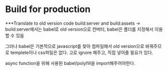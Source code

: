 <!-- @format -->

# Build for production

\*\*\*Translate to old version code
build:server and build:assets
-> build:server에서는 babel로 old version으로 컨버터, babel은 폴더를 지정해서 이용할 수 있음

그러나 babel은 기본적으로 javascript를 찾아 컴파일해서 old version으로 바꿔주므로 templete이나 css파일은 없다.
고로 ignore 해주고, 직접 넣어줄 필요가 있다.

async function을 위해 사용된 babel/polyfill을 import해주어야한다.
